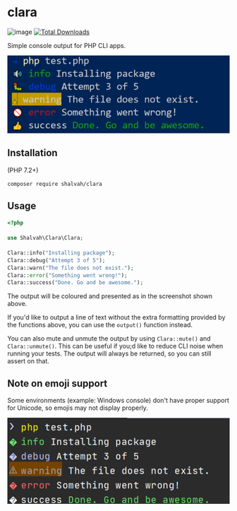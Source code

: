 # clara 

![image](http://img.shields.io/packagist/v/shalvah/clara.svg?style=flat) [![Total Downloads](https://poser.pugx.org/shalvah/clara/downloads)](https://packagist.org/packages/shalvah/clara)

Simple console output for PHP CLI apps.

![Output on Windows Terminal](./screenshot-windows-teminal.png)

## Installation
(PHP 7.2+)

```bash
composer require shalvah/clara
```

## Usage
```php
<?php

use Shalvah\Clara\Clara;

Clara::info("Installing package");
Clara::debug("Attempt 3 of 5");
Clara::warn("The file does not exist.");
Clara::error("Something went wrong!");
Clara::success("Done. Go and be awesome.");
```

The output will be coloured and presented as in the screenshot shown above.

If you'd like to output a line of text without the extra formatting provided by the functions above, you can use the `output()` function instead.

You can also mute and unmute the output by using `Clara::mute()` and `Clara::unmute()`. This can be useful if you;d like to reduce CLI noise when running your tests. The output will always be returned, so you can still assert on that.

## Note on emoji support
Some environments (example: Windows console) don't have proper support for Unicode, so emojis may not display properly.

![Output on Windows Cmder](./screenshot-cmder.png)

